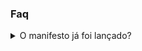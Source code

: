 ### Faq ###


<div class="faq__list">
  <details class="faq__item">
      <summary class="faq__question">
        O manifesto já foi lançado?
      </summary>
      <p class="faq__answer">
        Aguarde mais um pouco!
      </p>
    </details>
</div>

